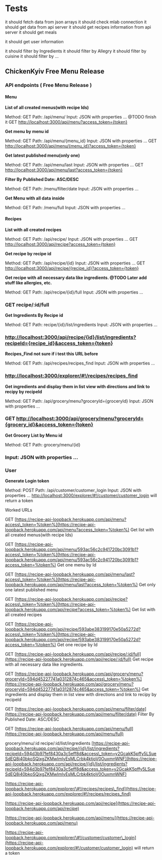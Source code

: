 # Tests

it should fetch data from json arrays it should check mlab connection it should get data from api server it should get recipes information from api server it should get meals

it should get user information

it should filter by Ingredients it should filter by Allegry it should filter by cuisine it should filter by ...



## ChickenKyiv Free Menu Release

### API endpoints \( Free Menu Release \)

#### Menu

**List of all created menus\(with recipe Ids\)**

Method: GET Path: /api/menu/ Input: JSON with properties ... @TODO finish it GET [http://localhost:3000/api/menu?access\_token={token}](http://localhost:3000/api/menu?access_token={token})

**Get menu by menu id**

Method: GET Path: /api/menu/{menu\_id} Input: JSON with properties ... GET [http://localhost:3000/api/menu/{menu\_id}?access\_token={token}](http://localhost:3000/api/menu/{menu_id}?access_token={token})

**Get latest published menu\(only one\)**

Method: GET Path: /api/menu/last Input: JSON with properties ... GET [http://localhost:3000/api/menu/last?access\_token={token}](http://localhost:3000/api/menu/last?access_token={token})

**Filter By Published Date: ASC/DESC**

Method: GET Path: /menu/filter/date Input: JSON with properties ...

**Get Menu with all data inside**

Method: GET Path: /menu/full Input: JSON with properties ...

#### Recipes

**List with all created recipes**

Method: GET Path: /api/recipe/ Input: JSON with properties ... GET [http://localhost:3000/api/recipe?access\_token={token}](http://localhost:3000/api/recipe?access_token={token})

**Get recipe by recipe id**

Method: GET Path: /api/recipe/{id} Input: JSON with properties ... GET [http://localhost:3000/api/recipe/{recipe\_id}?access\_token={token}](http://localhost:3000/api/recipe/{recipe_id}?access_token={token})

**Get recipe with all necessary data like ingredients. @TODO Later add stuff like allergies, etc.**

Method: GET Path: /api/recipe/{id}/full Input: JSON with properties ...

### GET recipe/:id/full

**Get Ingredients By Recipe id**

Method: GET Path: recipe/{id}/list/ingredients Input: JSON with properties ...

### [http://localhost:3000/api/recipe/{id}/list/ingredients?recipeId={recipe\_id}&access\_token={token}](http://localhost:3000/api/recipe/{id}/list/ingredients?recipeId={recipe_id}&access_token={token})

**Recipes\_Find not sure if i test this URL before**

Method: GET Path: /api/recipes/recipes\_find Input: JSON with properties ...

### [http://localhost:3000/explorer/\#!/recipes/recipes\_find](http://localhost:3000/explorer/#!/recipes/recipes_find)

**Get ingredients and display them in list view with directions and link to recipy by recipeId**

Method: GET Path: /api/grocery/menu?groceryId={groceryId} Input: JSON with properties ...

### GET [http://localhost:3000/api/grocery/menu?groceryId={grocery\_id}&access\_token={token}](http://localhost:3000/api/grocery/menu?groceryId={grocery_id}&access_token={token})

**Get Grocery List by Menu id**

Method: GET Path: grocery/menu/{id}

### Input: JSON with properties ...

### User

**Generate Login token**

Method: POST Path: /api/customer/customer\_login Input: JSON with properties ... [http://localhost:3000/explorer/\#!/customer/customer\_login](http://localhost:3000/explorer/#!/customer/customer_login) will return a token

Worked URLs

GET [https://recipe-api-loopback.herokuapp.com/api/menu?access\_token=%token%](https://recipe-api-loopback.herokuapp.com/api/menu?access_token=%token%) Get list with all created menus\(with recipe Ids\)

GET [https://recipe-api-loopback.herokuapp.com/api/menu/593ac56c2c941720bc3091b1?access\_token=%token%](https://recipe-api-loopback.herokuapp.com/api/menu/593ac56c2c941720bc3091b1?access_token=%token%) Get one menu by Id

GET [https://recipe-api-loopback.herokuapp.com/api/menu/last?access\_token=%token%](https://recipe-api-loopback.herokuapp.com/api/menu/last?access_token=%token%) Get only one latest published menu

GET [https://recipe-api-loopback.herokuapp.com/api/recipe?access\_token=%token%](https://recipe-api-loopback.herokuapp.com/api/recipe?access_token=%token%) Get list with all created recipes

GET [https://recipe-api-loopback.herokuapp.com/api/recipe/593abe383199170e50a5272d?access\_token=%token%](https://recipe-api-loopback.herokuapp.com/api/recipe/593abe383199170e50a5272d?access_token=%token%) Get one recipe by Id

GET [https://recipe-api-loopback.herokuapp.com/api/recipe/:id/full](https://recipe-api-loopback.herokuapp.com/api/recipe/:id/full) Get recipe with all necessary data like ingredients.

GET [https://recipe-api-loopback.herokuapp.com/api/grocery/menu?groceryId=594d45227741a0312874c465&access\_token=%token%](https://recipe-api-loopback.herokuapp.com/api/grocery/menu?groceryId=594d45227741a0312874c465&access_token=%token%) Get ingredients and display them in list view with directions and link to recipy by recipeId

GET [https://recipe-api-loopback.herokuapp.com/api/menu/filter/date](https://recipe-api-loopback.herokuapp.com/api/menu/filter/date) Filter By Published Date: ASC/DESC

GET [https://recipe-api-loopback.herokuapp.com/api/menu/full](https://recipe-api-loopback.herokuapp.com/api/menu/full)

grocery/menu/:id recipe/:id/list/ingredients [https://recipe-api-loopback.herokuapp.com/api/recipe/{id}/list/ingredients?recipeId=594d3b97fef8430a3c5eff8d&access\_token=y2GcakK5pffy5LSueSdEQ8i40bkoSQixgZKMwImlyEsMLCrbk4ktjoV0OuxmnWNF](https://recipe-api-loopback.herokuapp.com/api/recipe/{id}/list/ingredients?recipeId=594d3b97fef8430a3c5eff8d&access_token=y2GcakK5pffy5LSueSdEQ8i40bkoSQixgZKMwImlyEsMLCrbk4ktjoV0OuxmnWNF)

[https://recipe-api-loopback.herokuapp.com/explorer/\#!/recipes/recipes\_find](https://recipe-api-loopback.herokuapp.com/explorer/#!/recipes/recipes_find)

[https://recipe-api-loopback.herokuapp.com/api/recipe](https://recipe-api-loopback.herokuapp.com/api/recipe)

[https://recipe-api-loopback.herokuapp.com/api/menu](https://recipe-api-loopback.herokuapp.com/api/menu)

[https://recipe-api-loopback.herokuapp.com/explorer/\#!/customer/customer\_login](https://recipe-api-loopback.herokuapp.com/explorer/#!/customer/customer_login) will return a token

